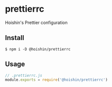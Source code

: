 # prettierrc

Hoishin's Prettier configuration

## Install

```
$ npm i -D @hoishin/prettierrc
```

## Usage

```js
// .prettierrc.js
module.exports = require('@hoishin/prettierrc')
```
